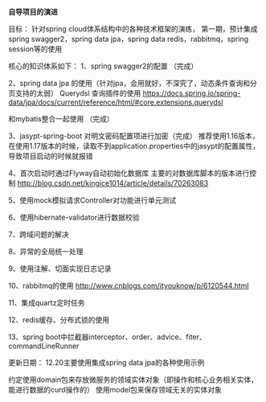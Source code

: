 **自导项目的演进**

目标：
针对spring cloud体系结构中的各种技术框架的演练，
第一期，预计集成spring swagger2，spring data jpa，spring data redis，rabbitmq，spring session等的使用

核心的知识体系如下：
1、spring swagger2的配置  （完成）

2、spring data jpa 的使用（针对jpa，会用就好，不深究了，动态条件查询和分页支持的太弱）
   Querydsl   查询插件的使用  https://docs.spring.io/spring-data/jpa/docs/current/reference/html/#core.extensions.querydsl

   和mybatis整合一起使用    （完成）

3、jasypt-spring-boot   对明文密码配置项进行加密（完成）
     推荐使用1.16版本，在使用1.17版本的时候，读取不到application.properties中的jasypt的配置属性，导致项目启动的时候就报错

4、首次启动时通过Flyway自动初始化数据库
    主要的对数据库脚本的版本进行控制
    http://blog.csdn.net/kingice1014/article/details/70263083
    

5、使用mock模拟请求Controller对功能进行单元测试

6、使用hibernate-validator进行数据校验

7、跨域问题的解决

8、异常的全局统一处理

9、使用注解、切面实现日志记录

10、rabbitmq的使用
http://www.cnblogs.com/ityouknow/p/6120544.html

11、集成quartz定时任务

12、redis缓存、分布式锁的使用

13、spring boot中拦截器interceptor、order、advice、fiter、commandLineRunner


更新日期：
12.20主要使用集成spring data jpa的各种使用示例


约定使用domain包来存放微服务的领域实体对象（即操作和核心业务相关实体，能进行数据的curd操作的）
使用model包来保存领域无关的实体对象